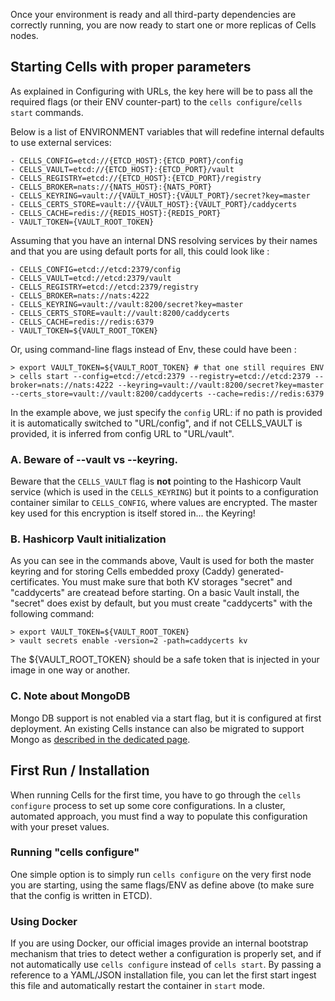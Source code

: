 Once your environment is ready and all third-party dependencies are correctly running, you are now ready to start one or more 
replicas of Cells nodes.

## Starting Cells with proper parameters

As explained in Configuring with URLs, the key here will be to pass all the required flags (or their ENV counter-part) to the `cells configure`/`cells start` commands.

Below is a list of ENVIRONMENT variables that will redefine internal defaults to use external services:

    - CELLS_CONFIG=etcd://{ETCD_HOST}:{ETCD_PORT}/config
    - CELLS_VAULT=etcd://{ETCD_HOST}:{ETCD_PORT}/vault
    - CELLS_REGISTRY=etcd://{ETCD_HOST}:{ETCD_PORT}/registry
    - CELLS_BROKER=nats://{NATS_HOST}:{NATS_PORT}
    - CELLS_KEYRING=vault://{VAULT_HOST}:{VAULT_PORT}/secret?key=master
    - CELLS_CERTS_STORE=vault://{VAULT_HOST}:{VAULT_PORT}/caddycerts
    - CELLS_CACHE=redis://{REDIS_HOST}:{REDIS_PORT}
    - VAULT_TOKEN={VAULT_ROOT_TOKEN}

Assuming that you have an internal DNS resolving services by their names and that you are using default ports for all, this could look like : 

    - CELLS_CONFIG=etcd://etcd:2379/config
    - CELLS_VAULT=etcd://etcd:2379/vault
    - CELLS_REGISTRY=etcd://etcd:2379/registry
    - CELLS_BROKER=nats://nats:4222
    - CELLS_KEYRING=vault://vault:8200/secret?key=master
    - CELLS_CERTS_STORE=vault://vault:8200/caddycerts
    - CELLS_CACHE=redis://redis:6379
    - VAULT_TOKEN=${VAULT_ROOT_TOKEN}

Or, using command-line flags instead of Env, these could have been : 

    > export VAULT_TOKEN=${VAULT_ROOT_TOKEN} # that one still requires ENV 
    > cells start --config=etcd://etcd:2379 --registry=etcd://etcd:2379 --broker=nats://nats:4222 --keyring=vault://vault:8200/secret?key=master --certs_store=vault://vault:8200/caddycerts --cache=redis://redis:6379 

In the example above, we just specify the `config` URL: if no path is provided it is automatically switched to "URL/config", and if not CELLS_VAULT is provided, it is inferred from config URL to "URL/vault". 


### A. Beware of --vault vs --keyring.

Beware that the `CELLS_VAULT` flag is **not** pointing to the Hashicorp Vault service (which is used in the `CELLS_KEYRING`) but it points to a configuration container similar to `CELLS_CONFIG`, where values are encrypted. The master key used for this encryption is itself stored in... the Keyring!

### B. Hashicorp Vault initialization

As you can see in the commands above, Vault is used for both the master keyring and for storing Cells embedded proxy (Caddy) generated-certificates. You must make sure that both KV storages "secret" and "caddycerts" are createad before starting. On a basic Vault install, the "secret" does exist by default, but you must create "caddycerts" with the following command: 

    > export VAULT_TOKEN=${VAULT_ROOT_TOKEN}
    > vault secrets enable -version=2 -path=caddycerts kv

The ${VAULT_ROOT_TOKEN} should be a safe token that is injected in your image in one way or another. 

### C. Note about MongoDB

Mongo DB support is not enabled via a start flag, but it is configured at first deployment. An existing Cells instance can also be migrated to support Mongo as [described in the dedicated page](./configuring-mongo-storage).

## First Run / Installation

When running Cells for the first time, you have to go through the `cells configure` process to set up some core configurations. In a cluster, automated approach, you must find a way to populate this configuration with your preset values. 

### Running "cells configure"

One simple option is to simply run `cells configure` on the very first node you are starting, using the same flags/ENV as define above (to make sure that the config is written in ETCD).

### Using Docker

If you are using Docker, our official images provide an internal bootstrap mechanism that tries to detect wether a configuration is properly set, and if not automatically use `cells configure` instead of `cells start`. By passing a reference to a YAML/JSON installation file, you can let the first start ingest this file and automatically restart the container in `start` mode.